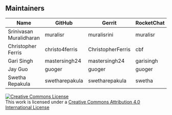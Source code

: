 ## Maintainers

| Name | GitHub | Gerrit | RocketChat | email |
|---|---|---|---|---|
| Srinivasan Muralidharan | muralisr | muralisrini | muralisr | srinivasan.muralidharan99@gmail.com |
| Christopher Ferris | christo4ferris | ChristopherFerris | cbf | chrisfer@us.ibm.com |
| Gari Singh | mastersingh24 | mastersingh24 | garisingh | gari.r.singh@gmail.com |
| Jay Guo | guoger | guoger | guoger | guojiannan@cn.ibm.com |
| Swetha Repakula | swetharepakula | swetharepakula | swetha | srepaku@us.ibm.com |

<a rel="license" href="http://creativecommons.org/licenses/by/4.0/"><img alt="Creative Commons License" style="border-width:0" src="https://i.creativecommons.org/l/by/4.0/88x31.png" /></a><br />This work is licensed under a <a rel="license" href="http://creativecommons.org/licenses/by/4.0/">Creative Commons Attribution 4.0 International License</a>
